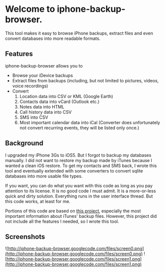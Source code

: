 # Welcome to iphone-backup-browser. #
This tool makes it easy to browse iPhone backups, extract files and even convert databases into more readable formats.

## Features ##
iphone-backup-browser allows you to
  * Browse your iDevice backups
  * Extract files from backups (including, but not limited to pictures, videos, voice recordings)
  * Convert
    1. Location data into CSV or KML (Google Earth)
    1. Contacts data into vCard (Outlook etc.)
    1. Notes data into HTML
    1. Call history data into CSV
    1. SMS into CSV
    1. Most important calendar data into iCal (Converter does unfortunately not convert recurring events, they will be listed only once.)

## Background ##
I upgraded my iPhone 3Gs to iOS5. But I forgot to backup my databases manually. I did not want to restore my backup made by iTunes because I wanted a clean iOS restore.
To get my contacts and SMS back, I wrote this tool and eventually extended with some converters to convert sqlite databases into more usable file types.

If you want, you can do what you want with this code as long as you pay attention to its license. It is no good code I must admit. It is a more-or-less quick and dirty solution. Everything runs in the user interface thread. But this code works, at least for me.

Portions of this code are based on [this project](http://code.google.com/p/iphonebackupbrowser/), especially the most important information about iTunes' backup files. However, this project did not include all the features I needed, so I wrote this tool.

## Screenshots ##
![http://iphone-backup-browser.googlecode.com/files/screen0.png](http://iphone-backup-browser.googlecode.com/files/screen0.png)
![http://iphone-backup-browser.googlecode.com/files/screen1.png](http://iphone-backup-browser.googlecode.com/files/screen1.png)
